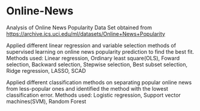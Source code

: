 # Online-News

Analysis of Online News Popularity Data Set obtained from https://archive.ics.uci.edu/ml/datasets/Online+News+Popularity

Applied different linear regression and variable selection methods of supervised learning on online news popularity prediction to find  the best fit. 
      Methods used: Linear regression, Ordinary least square(OLS), Foward selection, Backward selection, Stepwise selection, Best subset selection, Ridge regression, LASSO, SCAD

Applied different classification methods on separating popular online news from less-popular ones and identified the method with the lowest classification error. 
      Methods used: Logistic regression, Support vector machines(SVM), Random Forest
